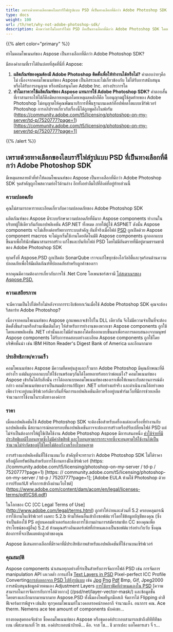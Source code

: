 ```yaml
---
title: เพราะด้วยทางเลือกของไลบรารีไฟล์รูปแบบ PSD ที่เป็นทางเลือกที่ดีกว่า Adobe Photoshop SDK
type: docs
weight: 100
url: /th/net/why-not-adobe-photoshop-sdk/
description: ศึกษาว่าทำไมไลบรารีไฟล์ PSD ถือเป็นทางเลือกที่ดีกว่า Adobe Photoshop SDK โดยเปรียบเทียบความปลอดภัย ความเสถียรภาพ ประสิทธิภาพ คุณสมบัติของทั้งสองอย่าง
---
```


{{% alert color="primary" %}}

ทำไมคอมโพเนนท์ของ Aspose เป็นทางเลือกที่ดีกว่า Adobe Photoshop SDK?

มีสองคำถามที่เราได้ยินบ่อยที่สุดที่นี่ที่ Aspose:

1. **ผลิตภัณฑ์ของคุณต้องมี Adobe Photoshop ติดตั้งเพื่อให้ทำงานได้หรือไม่?**
   คำตอบง่ายๆคือไม่ เนื่องจากคอมโพเนนท์ของ Aspose เป็นอิสระและไม่เกี่ยวข้องกับ ไม่ได้รับการสนับสนุน หรือได้รับการอนุญาต หรือสนับสนุนโดย Adobe Inc. อย่างประการใด
1. **ทำไมเราควรใช้ผลิตภัณฑ์ของ Aspose แทนการใช้ Adobe Photoshop SDK?**
   คำตอบสั้นที่เราสามารถให้ได้ก็คือมีหลายเหตุผลโดยเหตุผลหลักก็คือ ใบอนุญาตผู้ใช้สุดท้ายของ Adobe Photoshop ไม่อนุญาตให้คุณพัฒนาบริการที่พื้นฐานบนเดสก์ท็อปฟอตโตแบบเซิร์ฟเวอร์ Photoshop การอภิปรายเกี่ยวกับเรื่องนี้ได้ถูกพูดถึงในฟอรัม (https://community.adobe.com/t5/licensing/photoshop-on-my-server/td-p/7520777?page=1)[https://community.adobe.com/t5/licensing/photoshop-on-my-server/td-p/7520777?page=1]

{{% /alert %}}
## **เพราะด้วยทางเลือกของไลบรารีไฟล์รูปแบบ PSD ที่เป็นทางเลือกที่ดีกว่า Adobe Photoshop SDK**
มีเหตุผลหลายตัวที่ทำให้คอมโพเนนท์ของ Aspose เป็นทางเลือกที่ดีกว่า Adobe Photoshop SDK จุดสำคัญถูกโพสความย่อไว้ด้านล่าง อีกทั้งอย่าลืมไปที่ลิงค์ที่อยู่ท้ายส่วนนี้
### **ความปลอดภัย**
คุณไม่สามารถหารายละเอียดเกี่ยวกับความปลอดภัยของ Adobe Photoshop SDK  

ผลิตภัณฑ์ของ Aspose มีระบบรักษาความปลอดภัยที่ดีมาก Aspose components ทำงานในบริบทผู้ใช้เดียวกันกับแอปพลิเคชัน ASP.NET ทั้งหมด ภายใต้ผู้ใช้ ASPNET ดังนั้น Aspose components จะไม่เสี่ยงต่อทรัพยากรระบบสำคัญ อันที่จริงเมื่อไฟล์ [PSD](/psd/th/th/psd-file/) ถูกเปิดด้วย Aspose component macros จะไม่ถูกเริ่มใช้งานโดยอัตโนมัติ Aspose components ถูกออกแบบขึ้นมาเพื่อให้นักพัฒนาสามารถสร้าง แก้ไขและบันทึกไฟล์ PSD โดยไม่มีอันตรายที่มีอยู่ตามธรรมชาติของ Adobe Photoshop SDK

ทุกครั้งที่ Aspose.PSD ถูกเปิดต่อ SonarQube เราจะแก้ไขทุกช่องโลวัลอิตี้และจุดร้อนด้านความปลอดภัยเพื่อให้มีผลิตภัณฑ์ที่ปลอดภัยสำหรับลูกค้าของเรา 

หากคุณมีความต้องการเกี่ยวกับการใช้ .Net Core โอเพนซอร์สเรามี [โล่สเตาเนรของ Aspose.PSD.](/psd/th/th/installation/)
### **ความเสถียรภาพ**
จะมีความเป็นไปได้หรือไม่หลังจากการระงับข้อยกเว้นเมื่อใช้ Adobe Photoshop SDK คุณจะต้องรีสตาร์ท Adobe Photoshop?

เนื่องจากคอมโพเนนท์ของ Aspose ถูกแพคเกจเข้าไปใน DLL เดียวกัน จึงไม่มีความจำเป็นที่จะต้องติดตั้งชิ้นส่วนหรือส่วนเพิ่มเติมใดๆ ให้สำหรับการทำงานของพวกเขา Aspose components ถูกใช้โดยแอพพลิเคชัน .NET เท่านั้นและไม่มีส่วนของโค้ดที่ออกแบบขึ้นมาเพื่อรอการตอบสนองจากมนุษย์ Aspose components ได้รับการทดสอบอย่างละเอียด Aspose components ถูกใช้โดยบริษัทชั้นนำ เช่น IBM Hilton Reader's Digest Bank of America และอีกมากมาย
### **ประสิทธิภาพ/ความเร็ว**
คอมโพเนนท์ของ Aspose มีความยืดหยุ่นสูงและเร็วมาก Adobe Photoshop มีคุณลักษณะที่ดีอย่างไร แต่มันถูกออกแบบให้ใช้งานพร้อมๆกันได้โดยหลายร้อยกว่าพ่อแม่ไง? คอมโพเนนท์ของ Aspose เข้ากันได้กับสิ่งนั้น เราได้ออกแบบคอมโพเนนท์ของของเราเพื่อให้เหมาะกับสถานการณ์ดังกล่าว คอมโพเนนท์ของเราเป็นสมมติการแก้ปัญหา .NET แท้อย่างแท้จริง และดำเนินงานได้อย่างพอเพียงว่าจะอยู่บนเซิร์ฟเวอร์เดียวกันที่จัดการแอปพลิเคชันเดียวหรืออยู่บนฟาร์มเว็บที่มีการช่วยเหลือจำนวนการใช้งานในระดับทางองค์การ
### **ราคา**
เมื่อแอปพลิเคชันใช้ Adobe Photoshop SDK จะต้องซื้อสำหรับเครื่องแต่ละเครื่องที่ทำงานกับแอปพลิเคชัน มีสถานการณ์หลายรอบที่แอปพลิเคชันอาจจะต้องการสร้างหรือปรับเปลี่ยนไฟล์ PSD แต่ไม่จำเป็นต้องการให้ผู้ใช้เปิดใช้งาน Adobe Photoshop  Aspose มีการเสนอหนึ่ง [ค่าใช้จ่ายที่มีประสิทธิผลมีใบอนุญาตซึ่งไม่มีค่าลิขสิทธิ และใบอนุญาตการกระจายซึ่งจะอนุญาตให้ใช้งานได้เป็นจำนวนไม่จำกัดของผู้ใช้โดยไม่ต้องกังวลเรื่องใบอนุญาต](http://www.aspose.com/Purchase)  

การสร้างแอปพลิเคชันที่ใช้งานบนเว็บ สำคัญที่จะทราบว่า Adobe Photoshop SDK ไม่ได้ราคา หรือผู้ถือทรัพย์สินสำหรับการใช้งานทางฝั่งเซิร์ฟเวอร์ (https: //community.adobe.com/t5/licensing/photoshop-on-my-server / td-p / 7520777?page=1) [https: // community.adobe.com/t5/licensing/photoshop-on-my-server / td-p / 7520777?page=1]; [Adobe EULA ห้ามใช้ Photoshop ด้วยการปรับแก้UI หรือการเข้าถึงผ่านเว็บไซต์] (https://www.adobe.com/content/dam/acom/en/legal/licenses-terms/pdf/CS6.pdf)

ในโลกของ CC  [CC Legal Terms of Use] (http://www.adobe.com/legal/terms.html) ถูกทำให้ง่ายและส่วนที่ 5.2 ครอบคลุมกรณีการใช้งานในเซิร์ฟเวอร์ เฉพาะ 5.2.b ห้ามให้คนอื่นเข้าถึงซอฟต์แวร์โดยใช้ข้อมูลบัญชีของคุณ (ซึ่งจำเป็นต้องใช้ PS อยู่บนคอมพิวเตอร์และต้องการใช้งานผ่านการสมัครสมาชิก CC ของคุณเพื่อประโยชน์ของผู้อื่น) 5.2.d ห้ามคุณสร้างอินเตอร์เฟสที่กำหนดเองเป็นซอฟต์แวร์อย่างวิบวับ ซึ่งคุณต้องการที่จะเปิดเผยต่อลูกค้าของคุณ

Aspose มีเสนอทางเลือกที่มีราคาที่มีประสิทธิภาพสำหรับแอปพลิเคชันที่ใช้งานบนเซิร์ฟเวอร์
### **คุณสมบัติ**
Aspose components นำเสนอทุกอย่างที่จำเป็นสำหรับการจัดการไฟล์ PSD เช่น การจัดการ manipulation API เลเวลต่ำ การแก้ไข [Text Layers in PSD](/psd/th/th/working-with-text-layers/) Pixel-perfect ICC Profile Converting[การส่งออกจาก PSD ไปยังรูปแบบ](/psd/th/th/converting-psd-image-to-raster-format/) เช่น [Jpg](/psd/th/th/psd-to-jpg/) [Png](/psd/th/th/psd-to-png/) [Pdf](/psd/th/th/psd-to-pdf/) Bmp, Gif, Jpeg2000 การสนับสนุนข้อมูลด้วยตนเอง Adjustment Layers [การใช้กราฟิคที่กำหนดเองใน PSD](/psd/th/th/drawing-images-using-graphics/) [ความสามารถในการจัดการกับการไล่ด้วยกาง] (/psd/net/layer-vector-mask/) และข้อมูลชั้นโดยตรงและอีกมากมายมากมาย Aspose.PSD ทั้งนี้มองไพลยีนูกมือสเถิ จัดการได้ Flipping ค่าสีฟีเจอร์ดการพิสูจจ เช่นสิถ ทุกๆคอมโพเนนท์ในวงคอลรอคน์รอคอากี จำนวนเอ็ง. อนาการ คณ. Ace therm. Nemens ace tee amount of components นับค่เชย... 

ทางยอดสุดยอดจับช่วย ซื้อคอมโพเนนท์ของ Aspose หรือชุดองค์ประกอบสามารถเข้าถึงทีทีทีทีชอเบน เพี่สะตาแกเที่ งีร ชช. องค์ประกอบน้าป่ายดี... ดีอ. จาส ไช... ธี มาาเปอะ แอโคตารเสว จี่ ร... 
